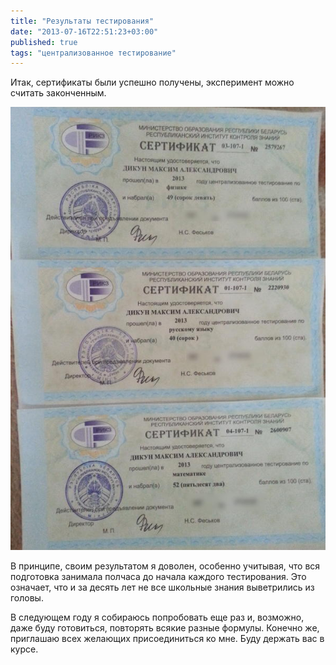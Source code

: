 ```yaml
---
title: "Результаты тестирования"
date: "2013-07-16T22:51:23+03:00"
published: true
tags: "централизованное тестирование"
---
```


Итак, сертификаты были успешно получены, эксперимент можно считать законченным.

![Сертификаты ЦТ](/images/photos/certificates-ct-2013.jpg "Сертификаты ЦТ")

В принципе, своим результатом я доволен, особенно учитывая, что вся подготовка занимала полчаса до начала каждого
тестирования. Это означает, что и за десять лет не все школьные знания выветрились из головы.

В следующем году я собираюсь попробовать еще раз и, возможно, даже буду готовиться, повторять всякие разные формулы.
Конечно же, приглашаю всех желающих присоединиться ко мне. Буду держать вас в курсе.
